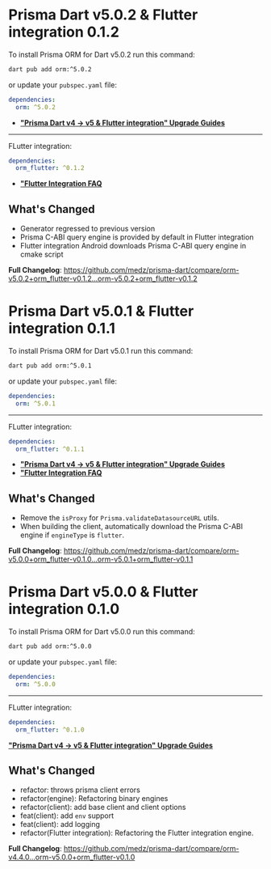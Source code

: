 # Prisma Dart v5.0.2 & Flutter integration 0.1.2

To install Prisma ORM for Dart v5.0.2 run this command:

```bash
dart pub add orm:^5.0.2
```

or update your `pubspec.yaml` file:

```yaml
dependencies:
  orm: ^5.0.2
```

* [**"Prisma Dart v4 -> v5 & Flutter integration" Upgrade Guides**](https://prisma.pub/getting-started/upgrade_guides.html)

---

FLutter integration:

```yaml
dependencies:
  orm_flutter: ^0.1.2
```

* [**"Flutter Integration FAQ**](https://prisma.pub/getting-started/flutter.html#faq)

## What's Changed

* Generator regressed to previous version
* Prisma C-ABI query engine is provided by default in Flutter integration
* Flutter integration Android downloads Prisma C-ABI query engine in cmake script

**Full Changelog**: https://github.com/medz/prisma-dart/compare/orm-v5.0.2+orm_flutter-v0.1.2...orm-v5.0.2+orm_flutter-v0.1.2

# Prisma Dart v5.0.1 & Flutter integration 0.1.1

To install Prisma ORM for Dart v5.0.1 run this command:

```bash
dart pub add orm:^5.0.1
```

or update your `pubspec.yaml` file:

```yaml
dependencies:
  orm: ^5.0.1
```

---

FLutter integration:

```yaml
dependencies:
  orm_flutter: ^0.1.1
```

* [**"Prisma Dart v4 -> v5 & Flutter integration" Upgrade Guides**](https://prisma.pub/getting-started/upgrade_guides.html)
* [**"Flutter Integration FAQ**](https://prisma.pub/getting-started/flutter.html#faq)

## What's Changed

* Remove the `isProxy` for `Prisma.validateDatasourceURL` utils.
* When building the client, automatically download the Prisma C-ABI engine if `engineType` is `flutter`.

**Full Changelog**: https://github.com/medz/prisma-dart/compare/orm-v5.0.0+orm_flutter-v0.1.0...orm-v5.0.1+orm_flutter-v0.1.1

# Prisma Dart v5.0.0 & Flutter integration 0.1.0

To install Prisma ORM for Dart v5.0.0 run this command:

```bash
dart pub add orm:^5.0.0
```

or update your `pubspec.yaml` file:

```yaml
dependencies:
  orm: ^5.0.0
```

---

FLutter integration:

```yaml
dependencies:
  orm_flutter: ^0.1.0
```

[**"Prisma Dart v4 -> v5 & Flutter integration" Upgrade Guides**](https://prisma.pub/getting-started/upgrade_guides.html)

## What's Changed

* refactor: throws prisma client errors
* refactor(engine): Refactoring binary engines
* refactor(client): add base client and client options
* feat(client): add `env` support
* feat(client): add logging
* refactor(Flutter integration): Refactoring the Flutter integration engine.

**Full Changelog**: https://github.com/medz/prisma-dart/compare/orm-v4.4.0...orm-v5.0.0+orm_flutter-v0.1.0
